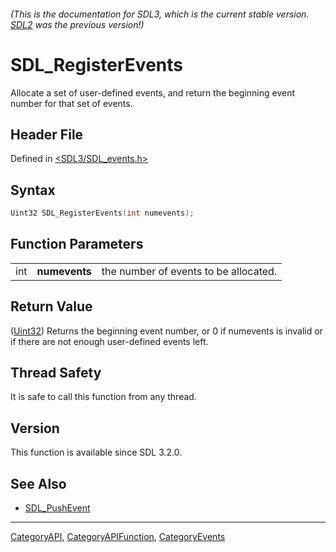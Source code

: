 ###### (This is the documentation for SDL3, which is the current stable version. [SDL2](https://wiki.libsdl.org/SDL2/) was the previous version!)
# SDL_RegisterEvents

Allocate a set of user-defined events, and return the beginning event number for that set of events.

## Header File

Defined in [<SDL3/SDL_events.h>](https://github.com/libsdl-org/SDL/blob/main/include/SDL3/SDL_events.h)

## Syntax

```c
Uint32 SDL_RegisterEvents(int numevents);
```

## Function Parameters

|     |               |                                       |
| --- | ------------- | ------------------------------------- |
| int | **numevents** | the number of events to be allocated. |

## Return Value

([Uint32](Uint32)) Returns the beginning event number, or 0 if numevents is
invalid or if there are not enough user-defined events left.

## Thread Safety

It is safe to call this function from any thread.

## Version

This function is available since SDL 3.2.0.

## See Also

- [SDL_PushEvent](SDL_PushEvent)

----
[CategoryAPI](CategoryAPI), [CategoryAPIFunction](CategoryAPIFunction), [CategoryEvents](CategoryEvents)

